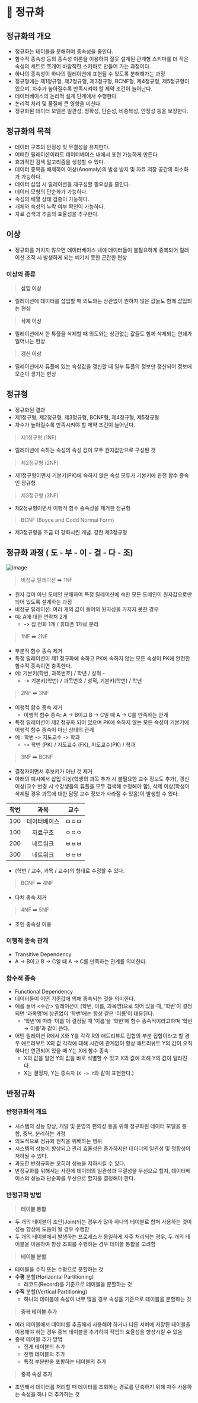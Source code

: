 # 🌟 정규화

## 정규화의 개요

- 정규화는 테이블을 분해하여 종속성을 줄인다.
- 함수적 종속성 등의 종속성 이론을 이용하여 잘못 설계된 관계형 스키마를 더 작은 속성의 세트로 쪼개어 바람직한 스키마로 만들어 가는 과정이다.
- 하나의 종속성이 하나의 릴레이션에 표현될 수 있도록 분해해가는 과정
- 정규형에는 제1정규형, 제2정규형, 제3정규형, BCNF형, 제4정규형, 제5정규형이 있으며, 차수가 높아질수록 만족시켜야 할 제약 조건이 늘어난다.
- 데이터베이스의 논리적 설계 단계에서 수행한다.
- 논리적 처리 및 품질에 큰 영향을 미친다.
- 정규화된 데이터 모델은 일관성, 정확성, 단순성, 비중복성, 안정성 등을 보장한다.

## 정규화의 목적

- 데이터 구조의 안정성 및 무결성을 유지한다.
- 어떠한 릴레이션이라도 데이터베이스 내에서 표현 가능하게 만든다.
- 효과적인 검색 알고리즘을 생성할 수 있다.
- 데이터 중복을 배제하여 이상(Anomaly)의 발생 방지 및 자료 저장 공간의 최소화가 가능하다.
- 데이터 삽입 시 릴레이션을 재구성할 필요성을 줄인다.
- 데이터 모형의 단순화가 가능하다.
- 속성의 배열 상태 검증이 가능하다.
- 개체와 속성의 누락 여부 확인이 가능하다.
- 자료 검색과 추출의 효율성을 추구한다.

## 이상

- 정규화를 거치지 않으면 데이터베이스 내에 데이터들이 불필요하게 중복되어 릴레이션 조작 시 발생하게 되는 예기치 못한 곤란한 현상

### 이상의 종류

> **삽입 이상**

- 릴레이션에 데이터를 삽입할 때 의도와는 상관없이 원하지 않은 값들도 함께 삽입되는 현상

> **삭제 이상**

- 릴레이션에서 한 튜플을 삭제할 때 의도와는 상관없는 값들도 함께 삭제되는 연쇄가 일어나는 현상

> **갱신 이상**

- 릴레이션에서 튜플에 있는 속성값을 갱신할 때 일부 튜플의 정보만 갱신되어 정보에 모순이 생기는 현상

## 정규형

- 정규화된 결과
- 제1정규형, 제2정규형, 제3정규형, BCNF형, 제4정규형, 제5정규형
- 차수가 높아질수록 만족시켜야 할 제약 조건이 늘어난다.

> 제1정규형 (1NF)

- 릴레이션에 속하는 속성의 속성 값이 모두 원자값만으로 구성된 것

> 제2정규형 (2NF)

- 제1정규형이면서 기본키(PK)에 속하지 않은 속성 모두가 기본키에 완전 함수 종속인 정규형

> 제3정규형 (3NF)

- 제2정규형이면서 이행적 함수 종속성을 제거한 정규형

> BCNF (Boyce and Codd Normal Form)

- 제3정규형을 조금 더 강화시킨 개념. 강한 제3정규형

## 정규화 과정 ( 도 - 부 - 이 - 결 - 다 - 조)

![image](https://github.com/JeongwooHam/FE_Study_Logs/assets/123251211/7b6a4959-14b1-479d-9397-36a6bbda3321)

> 비정규 릴레이션 ➡️ 1NF

- 원자 값이 아닌 도메인 분해하여 특정 릴레이션에 속한 모든 도메인이 원자값으로만 되어 있도록 설계하는 과정
- 비정규 릴레이션: 여러 개의 값이 들어와 원자성을 가지지 못한 경우
- 예: A에 대한 연락처 2개
  - -> 집 전화 1개 / 휴대폰 1개로 분리

> 1NF ➡️ 2NF

- 부분적 함수 종속 제거
- 특정 릴레이션이 제1 정규화에 속하고 PK에 속하지 않는 모든 속성이 PK에 완전한 함수적 종속이면 충족한다.
- 예: 기본키(학번, 과목번호) / 학년 / 성적 -
  - -> 기본키(학번) / 과목번호 / 성적, 기본키(학번) / 학년

> 2NF ➡️ 3NF

- 이행적 함수 종속 제거
  - 이행적 함수 종속: A -> B이고 B -> C일 때 A -> C를 만족하는 관계
- 특정 릴레이션이 제2 정규화 되어 있으며 PK에 속하지 않는 모든 속성이 기본키에 이행적 함수 종속이 아닌 상태의 관계
- 예 : 학번 -> 지도교수 -> 학과
  - -> 학번 (PK) / 지도교수 (FK), 지도교수(PK) / 학과

> 3NF ➡️ BCNF

- 결정자이면서 후보키가 아닌 것 제거
- 아래의 예시에서 삽입 이상(학생의 과목 추가 시 불필요한 교수 정보도 추가), 갱신 이상(교수 변경 시 수강생들의 튜플을 모두 검색해 수정해야 함), 삭제 이상(학생이 삭제될 경우 과목에 대한 담당 교수 정보가 사라질 수 있음)이 발생할 수 있다.

| 학번 |     과목     |  교수  |
| :--: | :----------: | :----: |
| 100  | 데이터베이스 | ㅁㅁㅁ |
| 100  |   자료구조   | ㅇㅇㅇ |
| 200  |   네트워크   | ㅂㅂㅂ |
| 300  |   네트워크   | ㅂㅂㅂ |

- (학번 / 교수, 과목 / 교수)의 형태로 수정할 수 있다.

> BCNF ➡️ 4NF

- 다치 종속 제거

> 4NF ➡️ 5NF

- 조인 종속성 이용

### 이행적 종속 관계

- Transitive Dependency
- A → B이고 B → C일 때 A → C를 만족하는 관계를 의미한다.

### 함수적 종속

- Functional Dependency
- 데이터들이 어떤 기준값에 의해 종속되는 것을 의미한다.
- 예를 들어 <수강> 릴레이션이 (학번, 이름, 과목명)으로 되어 있을 때, ‘학번’이 결정되면 ‘과목명’에 상관없이 ‘학번’에는 항상 같은 ‘이름’이 대응된다.
  - ‘학번’에 따라 ‘이름’이 결정될 때 ‘이름’을 ‘학번’에 함수 종속적이라고하며 ‘학번 → 이름’과 같이 쓴다.
- 어떤 릴레이션 R에서 X와 Y를 각각 R의 애트리뷰트 집합의 부분 집합이라고 할 경우 애트리뷰트 X의 값 각각에 대해 시간에 관계없이 항상 애트리뷰트 Y의 값이 오직 하나만 연관되어 있을 때 Y는 X에 함수 종속
  - X의 값을 알면 Y의 값을 바로 식별할 수 있고 X의 값에 의해 Y의 값이 달라진다.
  - X는 결정자, Y는 종속자 (`X -> Y`와 같이 표현한다.)

## 반정규화

### 반정규화의 개요

- 시스템의 성능 향상, 개발 및 운영의 편의성 등을 위해 정규화된 데이터 모델을 통합, 중복, 분리하는 과정
- 의도적으로 정규화 원칙을 위배하는 행위
- 시스템의 성능이 향상되고 관리 효율성은 증가하지만 데이터의 일관성 및 정합성이 저하될 수 있다.
- 과도한 반정규화는 오히려 성능을 저하시킬 수 있다.
- 반정규화를 위해서는 사전에 데이터의 일관성과 무결성을 우선으로 할지, 데이터베이스의 성능과 단순화를 우선으로 할지를 결정해야 한다.

### 반정규화 방법

> **테이블 통합**

- 두 개의 테이블이 조인(Join)되는 경우가 많아 하나의 테이블로 합쳐 사용하는 것이 성능 향상에 도움이 될 경우 수행함
- 두 개의 테이블에서 발생하는 프로세스가 동일하게 자주 처리되는 경우, 두 개의 테이블을 이용하여 항상 조회를 수행하는 경우 테이블 통합을 고려함

> **테이블 분할**

- 테이블을 수직 또는 수평으로 분할하는 것
- **수평** 분할(Horizontal Partitioning)
  - 레코드(Record)를 기준으로 테이블을 분할하는 것
- **수직** 분할(Vertical Partitioning)
  - 하나의 테이블에 속성이 너무 많을 경우 속성을 기준으로 테이블을 분할하는 것

> **중복 테이블 추가**

- 여러 테이블에서 데이터를 추출해서 사용해야 하거나 다른 서버에 저장된 테이블을 이용해야 하는 경우 중복 테이블을 추가하여 작업의 효율성을 향상시킬 수 있음
- 중복 테이블 추가 방법
  - 집계 테이블의 추가
  - 진행 테이블의 추가
  - 특정 부분만을 포함하는 테이블의 추가

> **중복 속성 추가**

- 조인해서 데이터를 처리할 때 데이터를 조회하는 경로를 단축하기 위해 자주 사용하는 속성을 하나 더 추가하는 것
